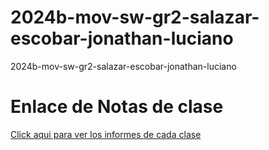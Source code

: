 # 2024b-mov-sw-gr2-salazar-escobar-jonathan-luciano
2024b-mov-sw-gr2-salazar-escobar-jonathan-luciano


# Enlace de Notas de clase
[Click aqui para ver los informes de cada clase](https://epnecuador.sharepoint.com/:o:/r/sites/2024-BSWGR2/SiteAssets/%5B2024-B%5D%5BSW%5D%5BGR2%5D%20Bloc%20de%20notas?d=w6a9e20a457474284aade521bf9be0bfc&csf=1&web=1&e=Ulbuzr)
